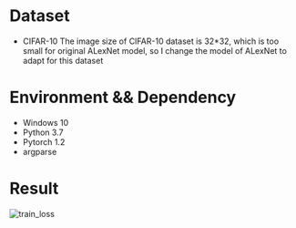 # Dataset 
* CIFAR-10
The image size of CIFAR-10 dataset is 32*32, which is too small for original ALexNet model, so I change the model of ALexNet to adapt for this dataset

# Environment && Dependency
* Windows 10
* Python 3.7
* Pytorch 1.2
* argparse

# Result
![train_loss](https://github.com/Xinrui-Fang/HCI-ML-with-Code/blob/master/Image%20Classification/AlexNet/img/train_loss.svg)
